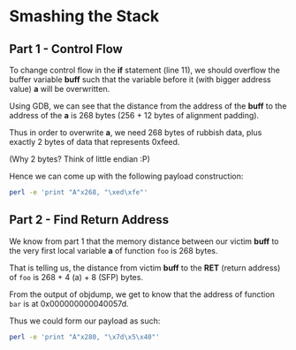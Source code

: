 # Smashing the Stack

## Part 1 - Control Flow

To change control flow in the **if** statement (line 11), we should overflow the buffer variable **buff** such that the variable before it (with bigger address value) **a** will be overwritten.

Using GDB, we can see that the distance from the address of the **buff** to the address of the **a** is 268 bytes (256 + 12 bytes of alignment padding).

Thus in order to overwrite **a**, we need 268 bytes of rubbish data, plus exactly 2 bytes of data that represents 0xfeed.

(Why 2 bytes? Think of little endian :P)

Hence we can come up with the following payload construction:

```bash
perl -e 'print "A"x268, "\xed\xfe"'
```

## Part 2 - Find Return Address

We know from part 1 that the memory distance between our victim **buff** to the very first local variable **a** of function `foo` is 268 bytes.

That is telling us, the distance from victim **buff** to the **RET** (return address) of `foo` is 268 + 4 (a) + 8 (SFP) bytes.

From the output of objdump, we get to know that the address of function `bar` is at 0x000000000040057d.

Thus we could form our payload as such:

```bash
perl -e 'print "A"x280, "\x7d\x5\x40"'
```